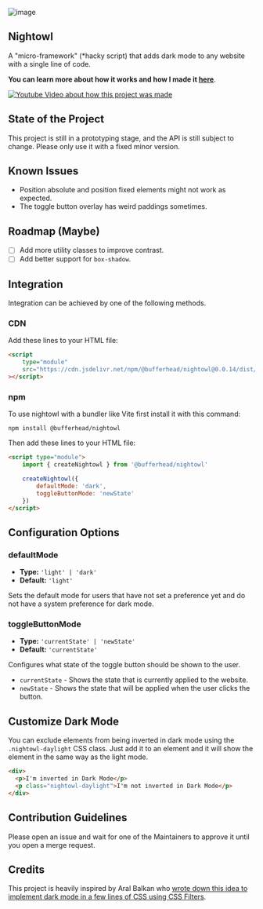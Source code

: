![image](https://github.com/bufferhead-code/nightowl/assets/6266887/6dbd652a-0307-4d2b-ac9e-26230b8b59c7)

## Nightowl

A "micro-framework" (\*hacky script) that adds dark mode to any website with a single line of code.

**You can learn more about how it works and how I made it [here](http://www.youtube.com/watch?v=JONzCyVXa60)**.

[![Youtube Video about how this project was made](http://img.youtube.com/vi/JONzCyVXa60/0.jpg)](http://www.youtube.com/watch?v=JONzCyVXa60 'Add Dark Mode to any Website with a single line of code')

## State of the Project

This project is still in a prototyping stage, and the API is still subject to change.
Please only use it with a fixed minor version.

## Known Issues

-   Position absolute and position fixed elements might not work as expected.
-   The toggle button overlay has weird paddings sometimes.

## Roadmap (Maybe)

-   [ ] Add more utility classes to improve contrast.
-   [ ] Add better support for `box-shadow`.

## Integration

Integration can be achieved by one of the following methods.

### CDN

Add these lines to your HTML file:

```html
<script
    type="module"
    src="https://cdn.jsdelivr.net/npm/@bufferhead/nightowl@0.0.14/dist/nightowl.js"
></script>
```

### npm

To use nightowl with a bundler like Vite first install it with this command:

```shell
npm install @bufferhead/nightowl
```

Then add these lines to your HTML file:

```html
<script type="module">
    import { createNightowl } from '@bufferhead/nightowl'

    createNightowl({
        defaultMode: 'dark',
        toggleButtonMode: 'newState'
    })
</script>
```

## Configuration Options

### defaultMode

-   **Type:** `'light' | 'dark'`
-   **Default:** `'light'`

Sets the default mode for users that have not set a preference yet and do not have a system preference for dark mode.

### toggleButtonMode

-   **Type:** `'currentState' | 'newState'`
-   **Default:** `'currentState'`

Configures what state of the toggle button should be shown to the user.

-   `currentState` - Shows the state that is currently applied to the website.
-   `newState` - Shows the state that will be applied when the user clicks the button.

## Customize Dark Mode

You can exclude elements from being inverted in dark mode using the `.nightowl-daylight` CSS class. Just add it to an element and it will show the element in the same way as the light mode. 

```html
<div>
  <p>I'm inverted in Dark Mode</p>
  <p class="nightowl-daylight">I'm not inverted in Dark Mode</p>
</div>
```

## Contribution Guidelines

Please open an issue and wait for one of the Maintainers to approve it until you open a merge request. 

## Credits

This project is heavily inspired by Aral Balkan who [wrote down this idea to implement dark mode in a few lines of CSS using CSS Filters](https://ar.al/2021/08/24/implementing-dark-mode-in-a-handful-of-lines-of-css-with-css-filters/).
